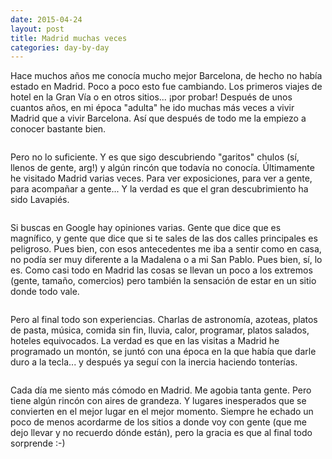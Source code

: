 ```yaml
---
date: 2015-04-24
layout: post
title: Madrid muchas veces
categories: day-by-day
---
```

Hace muchos años me conocía mucho mejor Barcelona, de hecho no había estado en Madrid. Poco a poco esto fue cambiando. Los primeros viajes de hotel en la Gran Vía o en otros sitios... ¡por probar! Después de unos cuantos años, en mi época "adulta" he ido muchas más veces a vivir Madrid que a vivir Barcelona. Así que después de todo me la empiezo a conocer bastante bien.
<pre></pre>
Pero no lo suficiente. Y es que sigo descubriendo "garitos" chulos (sí, llenos de gente, arg!) y algún rincón que todavía no conocía. Últimamente he visitado Madrid varias veces. Para ver exposiciones, para ver a gente, para acompañar a gente... Y la verdad es que el gran descubrimiento ha sido Lavapiés.
<pre></pre>
Si buscas en Google hay opiniones varias. Gente que dice que es magnífico, y gente que dice que si te sales de las dos calles principales es peligroso. Pues bien, con esos antecedentes me iba a sentir como en casa, no podía ser muy diferente a la Madalena o a mi San Pablo. Pues bien, sí, lo es. Como casi todo en Madrid las cosas se llevan un poco a los extremos (gente, tamaño, comercios) pero también la sensación de estar en un sitio donde todo vale.
<pre></pre>
Pero al final todo son experiencias. Charlas de astronomía, azoteas, platos de pasta, música, comida sin fin, lluvia, calor, programar, platos salados, hoteles equivocados. La verdad es que en las visitas a Madrid he programado un montón, se juntó con una época en la que había que darle duro a la tecla... y después ya seguí con la inercia haciendo tonterías.
<pre></pre>
Cada día me siento más cómodo en Madrid. Me agobia tanta gente. Pero tiene algún rincón con aires de grandeza. Y lugares inesperados que se convierten en el mejor lugar en el mejor momento. Siempre he echado un poco de menos acordarme de los sitios a donde voy con gente (que me dejo llevar y no recuerdo dónde están), pero la gracia es que al final todo sorprende :-)
